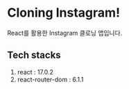 # Cloning Instagram!

React를 활용한 Instagram 클로닝 앱입니다.

## Tech stacks
1. react : 17.0.2
2. react-router-dom : 6.1.1
